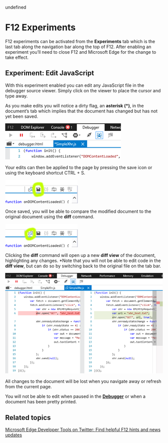 undefined
# F12 Experiments

F12 experiments can be activated from the **Experiments** tab which is the last tab along the navigation bar along the top of F12. After enabling an experiment you’ll need to close F12 and Microsoft Edge for the change to take effect. 

## Experiment: Edit JavaScript

With this experiment enabled you can edit any JavaScript file in the debugger source viewer. Simply click on the viewer to place the cursor and type away.



As you make edits you will notice a dirty flag, an **asterisk (*)**, in the document’s tab which implies that the document has changed but has not yet been saved.


![Edge Experiment Flag](./media/Edge_Experiment_flag.png)

Your edits can then be applied to the page by pressing the save icon or using the keyboard shortcut CTRL + S.

![Edge Experiment Save](./media/Edge_Experiment_save.png)

Once saved, you will be able to compare the modified document to the original document using the **diff** command. 

![Edge Experiment Diff](./media/Edge_Experiment_diff.png)

Clicking the **diff** command will open up a new **diff view** of the document, highlighting any changes. *Note that you will not be able to edit code in the **diff view**, but can do so by switching back to the original file on the tab bar. 

![Edge Experiment Diff View](./media/Edge_Experiment_diff_view.png)

All changes to the document will be lost when you navigate away or refresh from the current page.

You will not be able to edit when paused in the **[Debugger](./debugger.md)** or when a document has been pretty printed.

## Related topics

[Microsoft Edge Developer Tools on Twitter: Find helpful F12 hints and news updates](https://twitter.com/EdgeDevTools)
